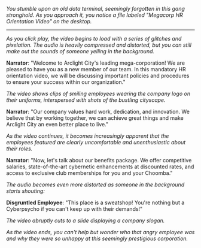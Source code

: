 *You stumble upon an old data terminal, seemingly forgotten in this gang stronghold. As you approach it, you notice a file labeled "Megacorp HR Orientation Video" on the desktop.*

---

*As you click play, the video begins to load with a series of glitches and pixelation. The audio is heavily compressed and distorted, but you can still make out the sounds of someone yelling in the background.*

**Narrator**: "Welcome to Arclight City's leading mega-corporation! We are pleased to have you as a new member of our team. In this mandatory HR orientation video, we will be discussing important policies and procedures to ensure your success within our organization."

*The video shows clips of smiling employees wearing the company logo on their uniforms, interspersed with shots of the bustling cityscape.*

**Narrator**: "Our company values hard work, dedication, and innovation. We believe that by working together, we can achieve great things and make Arclight City an even better place to live."

*As the video continues, it becomes increasingly apparent that the employees featured are clearly uncomfortable and unenthusiastic about their roles.*

**Narrator**: "Now, let's talk about our benefits package. We offer competitive salaries, state-of-the-art cybernetic enhancements at discounted rates, and access to exclusive club memberships for you and your Choomba."

*The audio becomes even more distorted as someone in the background starts shouting:*

**Disgruntled Employee**: "This place is a sweatshop! You're nothing but a Cyberpsycho if you can't keep up with their demands!"

*The video abruptly cuts to a slide displaying a company slogan.*

*As the video ends, you can't help but wonder who that angry employee was and why they were so unhappy at this seemingly prestigious corporation.*